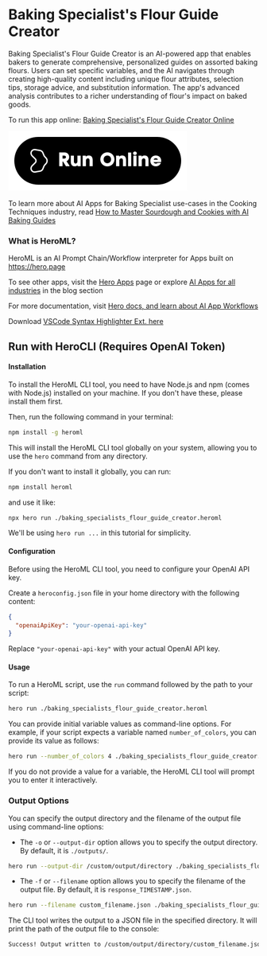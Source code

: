 # Baking Specialist's Flour Guide Creator

Baking Specialist's Flour Guide Creator is an AI-powered app that enables bakers to generate comprehensive, personalized guides on assorted baking flours. Users can set specific variables, and the AI navigates through creating high-quality content including unique flour attributes, selection tips, storage advice, and substitution information. The app's advanced analysis contributes to a richer understanding of flour's impact on baked goods.

To run this app online: [Baking Specialist's Flour Guide Creator Online](https://hero.page/app/baking-specialist's-flour-guide-creator-ai-powered-flour-analysis-for-bakers/ZCygCnBdv6OdZljkApG0)

[![Run Baking Specialist's Flour Guide Creator Online](/assets/run.svg)](https://hero.page/app/baking-specialist's-flour-guide-creator-ai-powered-flour-analysis-for-bakers/ZCygCnBdv6OdZljkApG0)

To learn more about AI Apps for Baking Specialist use-cases in the Cooking Techniques industry, read [How to Master Sourdough and Cookies with AI Baking Guides](https://hero.page/blog/ai/cooking-techniques/how-to-master-sourdough-and-cookies-with-ai-baking-guides/170817)

### What is HeroML?
HeroML is an AI Prompt Chain/Workflow interpreter for Apps built on https://hero.page 

To see other apps, visit the [Hero Apps](https://hero.page/apps) page or explore [AI Apps for all industries](https://hero.page/blog) in the blog section

For more documentation, visit [Hero docs, and learn about AI App Workflows](https://hero.page/tutorials/introduction-to-heroml)

Download [VSCode Syntax Highlighter Ext. here](https://marketplace.visualstudio.com/items?itemName=hero-page.heroml)

## Run with HeroCLI (Requires OpenAI Token)

#### Installation

To install the HeroML CLI tool, you need to have Node.js and npm (comes with Node.js) installed on your machine. If you don't have these, please install them first. 

Then, run the following command in your terminal:

```bash
npm install -g heroml
```

This will install the HeroML CLI tool globally on your system, allowing you to use the `hero` command from any directory.

If you don't want to install it globally, you can run:

```bash
npm install heroml
```

and use it like:

```bash
npx hero run ./baking_specialists_flour_guide_creator.heroml
```

We'll be using `hero run ...` in this tutorial for simplicity.

#### Configuration

Before using the HeroML CLI tool, you need to configure your OpenAI API key. 

Create a `heroconfig.json` file in your home directory with the following content:

```json
{
  "openaiApiKey": "your-openai-api-key"
}
```

Replace `"your-openai-api-key"` with your actual OpenAI API key.

#### Usage

To run a HeroML script, use the `run` command followed by the path to your script:

```bash
hero run ./baking_specialists_flour_guide_creator.heroml
```

You can provide initial variable values as command-line options. For example, if your script expects a variable named `number_of_colors`, you can provide its value as follows:

```bash
hero run --number_of_colors 4 ./baking_specialists_flour_guide_creator.heroml
```

If you do not provide a value for a variable, the HeroML CLI tool will prompt you to enter it interactively.

### Output Options

You can specify the output directory and the filename of the output file using command-line options:

- The `-o` or `--output-dir` option allows you to specify the output directory. By default, it is `./outputs/`.

```bash
hero run --output-dir /custom/output/directory ./baking_specialists_flour_guide_creator.heroml
```

- The `-f` or `--filename` option allows you to specify the filename of the output file. By default, it is `response_TIMESTAMP.json`.

```bash
hero run --filename custom_filename.json ./baking_specialists_flour_guide_creator.heroml
```

The CLI tool writes the output to a JSON file in the specified directory. It will print the path of the output file to the console:

```bash
Success! Output written to /custom/output/directory/custom_filename.json
```

